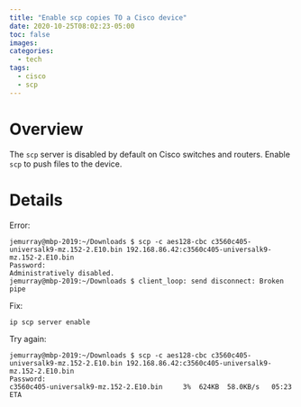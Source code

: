 ```yaml
---
title: "Enable scp copies TO a Cisco device"
date: 2020-10-25T08:02:23-05:00
toc: false
images:
categories:
  - tech
tags: 
  - cisco
  - scp
---
```


# Overview

The `scp` server is disabled by default on Cisco switches and routers.  Enable `scp` to push files to the device.

# Details

Error:

```
jemurray@mbp-2019:~/Downloads $ scp -c aes128-cbc c3560c405-universalk9-mz.152-2.E10.bin 192.168.86.42:c3560c405-universalk9-mz.152-2.E10.bin
Password:
Administratively disabled.
jemurray@mbp-2019:~/Downloads $ client_loop: send disconnect: Broken pipe
```

Fix:

```
ip scp server enable
```

Try again:

```
jemurray@mbp-2019:~/Downloads $ scp -c aes128-cbc c3560c405-universalk9-mz.152-2.E10.bin 192.168.86.42:c3560c405-universalk9-mz.152-2.E10.bin
Password:
c3560c405-universalk9-mz.152-2.E10.bin     3%  624KB  58.0KB/s   05:23 ETA 
```

